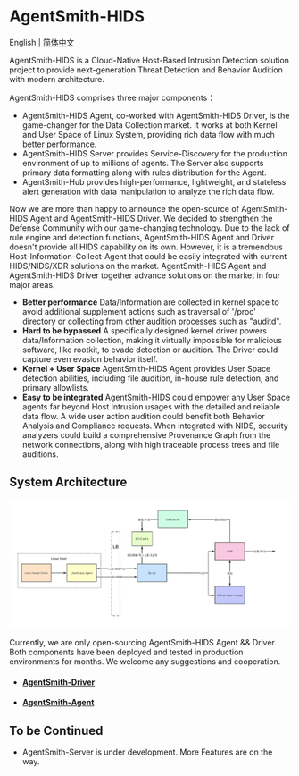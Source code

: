 # AgentSmith-HIDS

English | [简体中文](README-zh_CN.md)

AgentSmith-HIDS is a Cloud-Native Host-Based Intrusion Detection solution project to provide next-generation Threat Detection and Behavior Audition with modern architecture. 

AgentSmith-HIDS comprises three major components：
* AgentSmith-HIDS Agent, co-worked with AgentSmith-HIDS Driver, is the game-changer for the Data Collection market. It works at both Kernel and User Space of Linux System, providing rich data flow with much better performance. 
* AgentSmith-HIDS Server provides Service-Discovery for the production environment of up to millions of agents. The Server also supports primary data formatting along with rules distribution for the Agent. 
* AgentSmith-Hub provides high-performance, lightweight, and stateless alert generation with data manipulation to analyze the rich data flow. 

Now we are more than happy to announce the open-source of AgentSmith-HIDS Agent and AgentSmith-HIDS Driver. We decided to strengthen the Defense Community with our game-changing technology. Due to the lack of rule engine and detection functions, AgentSmith-HIDS Agent and Driver doesn't provide all HIDS capability on its own. However, it is a tremendous Host-Information-Collect-Agent that could be easily integrated with current HIDS/NIDS/XDR solutions on the market. AgentSmith-HIDS Agent and AgentSmith-HIDS Driver together advance solutions on the market in four major areas.

* **Better performance**  Data/Information are collected in kernel space to avoid additional supplement actions such as traversal of '/proc' directory or collecting from other audition processes such as "auditd".
* **Hard to be bypassed**  A specifically designed kernel driver powers data/Information collection, making it virtually impossible for malicious software, like rootkit, to evade detection or audition. The Driver could capture even evasion behavior itself.
* **Kernel + User Space**  AgentSmith-HIDS Agent provides User Space detection abilities, including file audition, in-house rule detection, and primary allowlists. 
* **Easy to be integrated**  AgentSmith-HIDS could empower any User Space agents far beyond Host Intrusion usages with the detailed and reliable data flow. A wide user action audition could benefit both Behavior Analysis and Compliance requests. When integrated with NIDS, security analyzers could build a comprehensive Provenance Graph from the network connections, along with high traceable process trees and file auditions.


## System Architecture

<img src="./AgentSmith-HIDS.png"/>

Currently, we are only open-sourcing AgentSmith-HIDS Agent && Driver. Both components have been deployed and tested in production environments for months. We welcome any suggestions and cooperation.

* #### [AgentSmith-Driver](https://github.com/bytedance/AgentSmith-HIDS/tree/main/driver)
* #### [AgentSmith-Agent](https://github.com/bytedance/AgentSmith-HIDS/tree/main/agent)

## To be Continued 
* AgentSmith-Server is under development. More Features are on the way.
